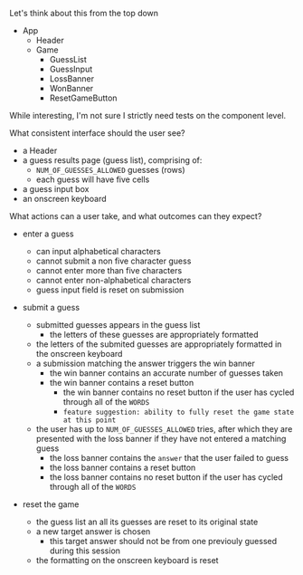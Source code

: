 Let's think about this from the top down

-   App
    -   Header
    -   Game
        -   GuessList
        -   GuessInput
        -   LossBanner
        -   WonBanner
        -   ResetGameButton

While interesting, I'm not sure I strictly need tests on the component level.

What consistent interface should the user see?

-   a Header
-   a guess results page (guess list), comprising of:
    -   `NUM_OF_GUESSES_ALLOWED` guesses (rows)
    -   each guess will have five cells
-   a guess input box
-   an onscreen keyboard

What actions can a user take, and what outcomes can they expect?

-   enter a guess

    -   can input alphabetical characters
    -   cannot submit a non five character guess
    -   cannot enter more than five characters
    -   cannot enter non-alphabetical characters
    -   guess input field is reset on submission

-   submit a guess

    -   submitted guesses appears in the guess list
        -   the letters of these guesses are appropriately formatted
    -   the letters of the submited guesses are appropriately formatted in the onscreen keyboard
    -   a submission matching the answer triggers the win banner
        -   the win banner contains an accurate number of guesses taken
        -   the win banner contains a reset button
            -   the win banner contains no reset button if the user has cycled through all of the `WORDS`
            -   `feature suggestion: ability to fully reset the game state at this point`
    -   the user has up to `NUM_OF_GUESSES_ALLOWED` tries, after which they are presented with the loss banner if they have not entered a matching guess
        -   the loss banner contains the `answer` that the user failed to guess
        -   the loss banner contains a reset button
        -   the loss banner contains no reset button if the user has cycled through all of the `WORDS`

-   reset the game

    -   the guess list an all its guesses are reset to its original state
    -   a new target answer is chosen
        -   this target answer should not be from one previouly guessed during this session
    -   the formatting on the onscreen keyboard is reset
